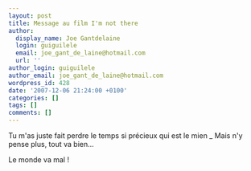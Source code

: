 ```yaml
---
layout: post
title: Message au film I'm not there
author:
  display_name: Joe Gantdelaine
  login: guiguilele
  email: joe_gant_de_laine@hotmail.com
  url: ''
author_login: guiguilele
author_email: joe_gant_de_laine@hotmail.com
wordpress_id: 428
date: '2007-12-06 21:24:00 +0100'
categories: []
tags: []
comments: []
---
```

Tu m'as juste fait perdre le temps si précieux qui est le mien
_ Mais n'y pense plus, tout va bien...

Le monde va mal !
